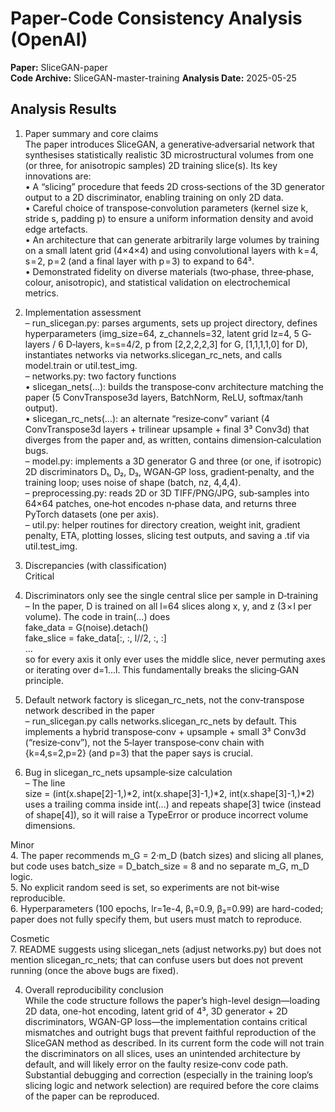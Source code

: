 # Paper-Code Consistency Analysis (OpenAI)

**Paper:** SliceGAN-paper  
**Code Archive:** SliceGAN-master-training
**Analysis Date:** 2025-05-25

## Analysis Results

1. Paper summary and core claims  
The paper introduces SliceGAN, a generative‐adversarial network that synthesises statistically realistic 3D microstructural volumes from one (or three, for anisotropic samples) 2D training slice(s).  Its key innovations are:  
• A “slicing” procedure that feeds 2D cross‐sections of the 3D generator output to a 2D discriminator, enabling training on only 2D data.  
• Careful choice of transpose‐convolution parameters (kernel size k, stride s, padding p) to ensure a uniform information density and avoid edge artefacts.  
• An architecture that can generate arbitrarily large volumes by training on a small latent grid (4×4×4) and using convolutional layers with k = 4, s = 2, p = 2 (and a final layer with p = 3) to expand to 64³.  
• Demonstrated fidelity on diverse materials (two‐phase, three‐phase, colour, anisotropic), and statistical validation on electrochemical metrics.  

2. Implementation assessment  
– run_slicegan.py: parses arguments, sets up project directory, defines hyperparameters (img_size=64, z_channels=32, latent grid lz=4, 5 G‐layers / 6 D‐layers, k=s=4/2, p from [2,2,2,2,3] for G, [1,1,1,1,0] for D), instantiates networks via networks.slicegan_rc_nets, and calls model.train or util.test_img.  
– networks.py: two factory functions  
   • slicegan_nets(…): builds the transpose‐conv architecture matching the paper (5 ConvTranspose3d layers, BatchNorm, ReLU, softmax/tanh output).  
   • slicegan_rc_nets(…): an alternate “resize‐conv” variant (4 ConvTranspose3d layers + trilinear upsample + final 3³ Conv3d) that diverges from the paper and, as written, contains dimension‐calculation bugs.  
– model.py: implements a 3D generator G and three (or one, if isotropic) 2D discriminators D₁, D₂, D₃, WGAN‐GP loss, gradient‐penalty, and the training loop; uses noise of shape (batch, nz, 4,4,4).  
– preprocessing.py: reads 2D or 3D TIFF/PNG/JPG, sub‐samples into 64×64 patches, one‐hot encodes n‐phase data, and returns three PyTorch datasets (one per axis).  
– util.py: helper routines for directory creation, weight init, gradient penalty, ETA, plotting losses, slicing test outputs, and saving a .tif via util.test_img.  

3. Discrepancies (with classification)  
Critical  
1. Discriminators only see the single central slice per sample in D‐training  
   – In the paper, D is trained on all l=64 slices along x, y, and z (3 × l per volume). The code in train(…) does  
      fake_data = G(noise).detach()  
      fake_slice = fake_data[:, :, l//2, :, :]  
      …  
   so for every axis it only ever uses the middle slice, never permuting axes or iterating over d=1…l. This fundamentally breaks the slicing‐GAN principle.  
2. Default network factory is slicegan_rc_nets, not the conv‐transpose network described in the paper  
   – run_slicegan.py calls networks.slicegan_rc_nets by default. This implements a hybrid transpose‐conv + upsample + small 3³ Conv3d (“resize‐conv”), not the 5‐layer transpose‐conv chain with {k=4,s=2,p=2} (and p=3) that the paper says is crucial.  
3. Bug in slicegan_rc_nets upsample‐size calculation  
   – The line  
      size = (int(x.shape[2]-1,)*2, int(x.shape[3]-1,)*2, int(x.shape[3]-1,)*2)  
      uses a trailing comma inside int(…) and repeats shape[3] twice (instead of shape[4]), so it will raise a TypeError or produce incorrect volume dimensions.  

Minor  
4. The paper recommends m_G = 2·m_D (batch sizes) and slicing all planes, but code uses batch_size = D_batch_size = 8 and no separate m_G, m_D logic.  
5. No explicit random seed is set, so experiments are not bit‐wise reproducible.  
6. Hyperparameters (100 epochs, lr=1e-4, β₁=0.9, β₂=0.99) are hard-coded; paper does not fully specify them, but users must match to reproduce.  

Cosmetic  
7. README suggests using slicegan_nets (adjust networks.py) but does not mention slicegan_rc_nets; that can confuse users but does not prevent running (once the above bugs are fixed).  

4. Overall reproducibility conclusion  
While the code structure follows the paper’s high-level design—loading 2D data, one-hot encoding, latent grid of 4³, 3D generator + 2D discriminators, WGAN-GP loss—the implementation contains critical mismatches and outright bugs that prevent faithful reproduction of the SliceGAN method as described. In its current form the code will not train the discriminators on all slices, uses an unintended architecture by default, and will likely error on the faulty resize‐conv code path. Substantial debugging and correction (especially in the training loop’s slicing logic and network selection) are required before the core claims of the paper can be reproduced.